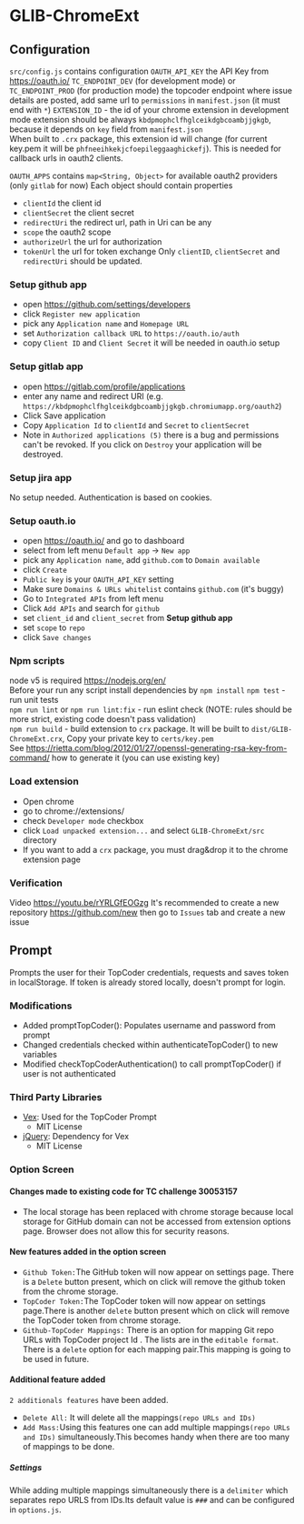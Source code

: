 # GLIB-ChromeExt


## Configuration

`src/config.js` contains configuration
`OAUTH_API_KEY` the API Key from https://oauth.io/
`TC_ENDPOINT_DEV` (for development mode) or `TC_ENDPOINT_PROD` (for production mode) the topcoder endpoint where issue details are posted, add same url to `permissions` in `manifest.json` (it must end with `*`)
`EXTENSION_ID` - the id of your chrome extension in development mode extension should be always `kbdpmophclfhglceikdgbcoambjjgkgb`, because it depends on `key` field from `manifest.json`  
When built to `.crx` package, this extension id will change (for current key.pem it will be `phfneeihkekjcfoepileggaaghickefj`). This is needed for callback urls in oauth2 clients.

`OAUTH_APPS` contains `map<String, Object>` for available oauth2 providers (only `gitlab` for now)
Each object should contain properties
- `clientId` the client id
- `clientSecret` the client secret
- `redirectUri` the redirect url, path in Uri can be any
- `scope` the oauth2 scope
- `authorizeUrl` the url for authorization
- `tokenUrl` the url for token exchange
Only `clientID`, `clientSecret` and `redirectUri` should be updated.


### Setup github app
- open https://github.com/settings/developers
- click `Register new application`
- pick any `Application name` and `Homepage URL`
- set `Authorization callback URL` to `https://oauth.io/auth`
- copy `Client ID` and `Client Secret` it will be needed in oauth.io setup

### Setup gitlab app
- open https://gitlab.com/profile/applications
- enter any name and redirect URI (e.g. `https://kbdpmophclfhglceikdgbcoambjjgkgb.chromiumapp.org/oauth2`)
- Click Save application
- Copy `Application Id` to `clientId` and `Secret` to `clientSecret`
- Note in `Authorized applications (5)` there is a bug and permissions can't be revoked. If you click on `Destroy` your application will be destroyed.

### Setup jira app
No setup needed. Authentication is based on cookies.

### Setup oauth.io
- open https://oauth.io/ and go to dashboard
- select from left menu `Default app` -> `New app`
- pick any `Application name`, add `github.com` to `Domain available`
- click `Create`
- `Public key` is your `OAUTH_API_KEY` setting
- Make sure `Domains & URLs whitelist` contains `github.com` (it's buggy)
- Go to `Integrated APIs` from left menu
- Click `Add APIs` and search for `github`
- set `client_id` and `client_secret` from **Setup github app**
- set `scope` to `repo`
- click `Save changes`

### Npm scripts
node v5 is required https://nodejs.org/en/  
Before your run any script install dependencies by `npm install`
`npm test` - run unit tests  
`npm run lint` or `npm run lint:fix` - run eslint check (NOTE: rules should be more strict, existing code doesn't pass validation)  
`npm run build` - build extension to `crx` package. It will be built to `dist/GLIB-ChromeExt.crx`, Copy your private key to `certs/key.pem`  
See https://rietta.com/blog/2012/01/27/openssl-generating-rsa-key-from-command/ how to generate it (you can use existing key)

### Load extension
- Open chrome
- go to chrome://extensions/
- check `Developer mode` checkbox
- click `Load unpacked extension...` and select `GLIB-ChromeExt/src` directory
- If you want to add a `crx` package, you must drag&drop it to the chrome extension page


### Verification
Video https://youtu.be/rYRLGfEOGzg
It's recommended to create a new repository https://github.com/new
then go to `Issues` tab and create a new issue

## Prompt

Prompts the user for their TopCoder credentials, requests and saves token in
localStorage.  If token is already stored locally, doesn't prompt for login.

### Modifications
- Added promptTopCoder(): Populates username and password from prompt
- Changed credentials checked within authenticateTopCoder() to new variables
- Modified checkTopCoderAuthentication() to call promptTopCoder() if user is not authenticated

### Third Party Libraries

* [Vex](http://github.hubspot.com/vex/): Used for the TopCoder Prompt
    - MIT License
* [jQuery](https://jquery.org/): Dependency for Vex
    - MIT License



### Option Screen


#### Changes made to existing code for TC challenge 30053157

* The local storage has been replaced with chrome storage because local storage for GitHub domain can not be accessed from extension options page. Browser does not allow this for security reasons.


#### New features added in the option screen

* `Github Token:`The GitHub token will now appear on settings page. There is a `Delete` button present, which on click will remove the github token from the  chrome storage.
* `TopCoder Token:`The TopCoder token will now appear on settings page.There is another `delete` button present which on click will remove the TopCoder token from chrome storage.
* `Github-TopCoder Mappings:` There is an option for mapping Git repo URLs with TopCoder project Id . The lists are in the `editable format`. There is a `delete` option for each mapping pair.This mapping is going to be used in future.


#### Additional feature added

`2 additionals features`  have been added.
* `Delete All:` It will delete all the mappings`(repo URLs and IDs)`
* `Add Mass:`Using this features one can add multiple mappings`(repo URLs and IDs)` simultaneously.This becomes handy when there are too many of mappings to be done.
##### Settings
While adding multiple mappings simultaneously there is a `delimiter` which separates repo URLS from IDs.Its default value is `###` and can be configured in `options.js`.
